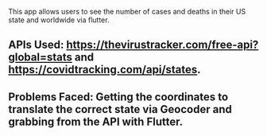 This app allows users to see the number of cases and deaths in their US state and worldwide via flutter.

## APIs Used: https://thevirustracker.com/free-api?global=stats and https://covidtracking.com/api/states.

## Problems Faced: Getting the coordinates to translate the correct state via Geocoder and grabbing from the API with Flutter.
